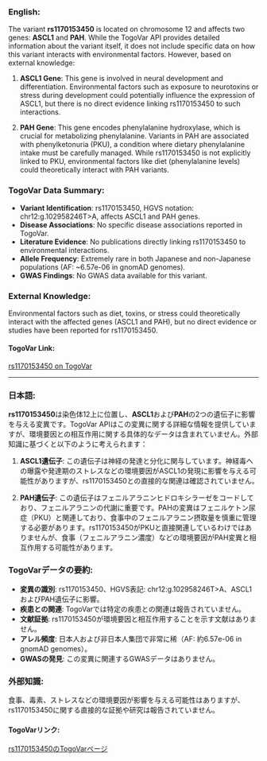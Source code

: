 ### English:
The variant **rs1170153450** is located on chromosome 12 and affects two genes: **ASCL1** and **PAH**. While the TogoVar API provides detailed information about the variant itself, it does not include specific data on how this variant interacts with environmental factors. However, based on external knowledge:

1. **ASCL1 Gene**: This gene is involved in neural development and differentiation. Environmental factors such as exposure to neurotoxins or stress during development could potentially influence the expression of ASCL1, but there is no direct evidence linking rs1170153450 to such interactions.

2. **PAH Gene**: This gene encodes phenylalanine hydroxylase, which is crucial for metabolizing phenylalanine. Variants in PAH are associated with phenylketonuria (PKU), a condition where dietary phenylalanine intake must be carefully managed. While rs1170153450 is not explicitly linked to PKU, environmental factors like diet (phenylalanine levels) could theoretically interact with PAH variants.

### TogoVar Data Summary:
- **Variant Identification**: rs1170153450, HGVS notation: chr12:g.102958246T>A, affects ASCL1 and PAH genes.
- **Disease Associations**: No specific disease associations reported in TogoVar.
- **Literature Evidence**: No publications directly linking rs1170153450 to environmental interactions.
- **Allele Frequency**: Extremely rare in both Japanese and non-Japanese populations (AF: ~6.57e-06 in gnomAD genomes).
- **GWAS Findings**: No GWAS data available for this variant.

### External Knowledge:
Environmental factors such as diet, toxins, or stress could theoretically interact with the affected genes (ASCL1 and PAH), but no direct evidence or studies have been reported for rs1170153450.

#### TogoVar Link:
[rs1170153450 on TogoVar](https://togovar.org/variant/tgv380877758)

---

### 日本語:
**rs1170153450**は染色体12上に位置し、**ASCL1**および**PAH**の2つの遺伝子に影響を与える変異です。TogoVar APIはこの変異に関する詳細な情報を提供していますが、環境要因との相互作用に関する具体的なデータは含まれていません。外部知識に基づくと以下のように考えられます：

1. **ASCL1遺伝子**: この遺伝子は神経の発達と分化に関与しています。神経毒への曝露や発達期のストレスなどの環境要因がASCL1の発現に影響を与える可能性がありますが、rs1170153450との直接的な関連は確認されていません。

2. **PAH遺伝子**: この遺伝子はフェニルアラニンヒドロキシラーゼをコードしており、フェニルアラニンの代謝に重要です。PAHの変異はフェニルケトン尿症（PKU）と関連しており、食事中のフェニルアラニン摂取量を慎重に管理する必要があります。rs1170153450がPKUと直接関連しているわけではありませんが、食事（フェニルアラニン濃度）などの環境要因がPAH変異と相互作用する可能性があります。

### TogoVarデータの要約:
- **変異の識別**: rs1170153450、HGVS表記: chr12:g.102958246T>A、ASCL1およびPAH遺伝子に影響。
- **疾患との関連**: TogoVarでは特定の疾患との関連は報告されていません。
- **文献証拠**: rs1170153450が環境要因と相互作用することを示す文献はありません。
- **アレル頻度**: 日本人および非日本人集団で非常に稀（AF: 約6.57e-06 in gnomAD genomes）。
- **GWASの発見**: この変異に関連するGWASデータはありません。

### 外部知識:
食事、毒素、ストレスなどの環境要因が影響を与える可能性はありますが、rs1170153450に関する直接的な証拠や研究は報告されていません。

#### TogoVarリンク:
[rs1170153450のTogoVarページ](https://togovar.org/variant/tgv380877758)